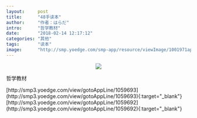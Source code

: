 ```yaml
---
layout:     post
title:      "48手读本"
author:     "作者：はらだ"
intro:      "哲学教材"
date:       "2018-02-14 12:17:12"
categories: "其他"
tags:       "读本"
image:      "http://smp.yoedge.com/smp-app/resource/viewImage/1001971appline.png"
---
```

<div style="text-align: center">
<p><img src="http://smp.yoedge.com/smp-app/resource/viewImage/1001971appline.png"/></p>
</div>
<p class="post-meta">
<span>哲学教材</span>
</p>
[http://smp3.yoedge.com/view/gotoAppLine/1059693](http://smp3.yoedge.com/view/gotoAppLine/1059693){:target="_blank"}
[http://smp3.yoedge.com/view/gotoAppLine/1059692](http://smp3.yoedge.com/view/gotoAppLine/1059692){:target="_blank"}



